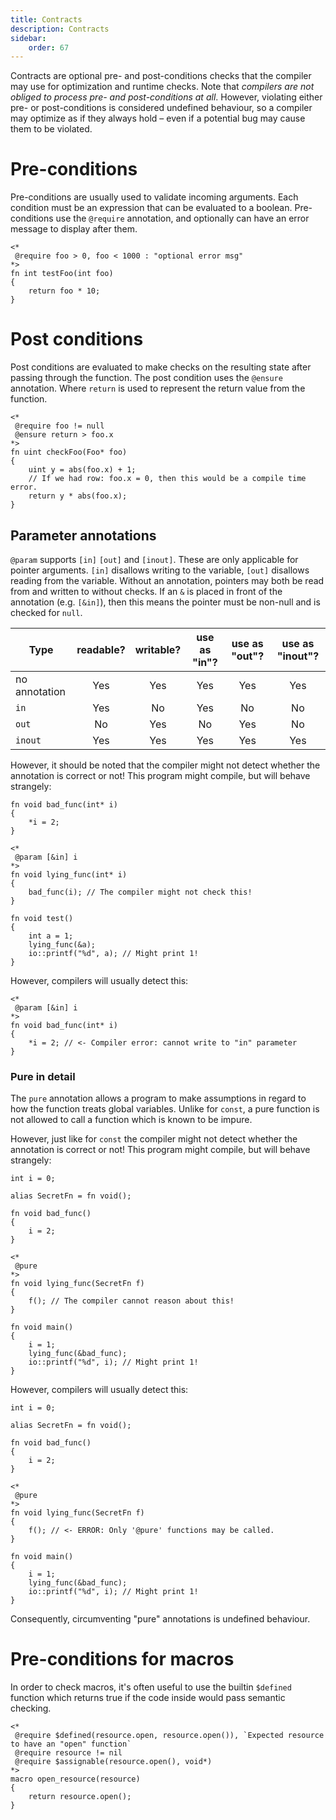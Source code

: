 ```yaml
---
title: Contracts
description: Contracts
sidebar:
    order: 67
---
```


Contracts are optional pre- and post-conditions checks that the compiler may use for optimization and runtime checks. Note that _compilers are not obliged to process pre- and post-conditions at all_. However, violating either pre- or post-conditions is considered undefined behaviour, so a compiler may optimize as if they always hold – even if a potential bug may cause them to be violated.

# Pre-conditions

Pre-conditions are usually used to validate incoming arguments.
Each condition must be an expression that can be evaluated to a boolean.
Pre-conditions use the `@require` annotation, and optionally can have an
error message to display after them.

```c3
<*
 @require foo > 0, foo < 1000 : "optional error msg"
*>
fn int testFoo(int foo)
{
    return foo * 10;
}
```

# Post conditions

Post conditions are evaluated to make checks on the resulting state after passing through the function.
The post condition uses the `@ensure` annotation. Where `return` is used to represent the return value from the function.



```c3
<*
 @require foo != null
 @ensure return > foo.x
*>
fn uint checkFoo(Foo* foo)
{
    uint y = abs(foo.x) + 1;
    // If we had row: foo.x = 0, then this would be a compile time error.
    return y * abs(foo.x);
}
```

## Parameter annotations

`@param` supports `[in]` `[out]` and `[inout]`. These are only applicable
for pointer arguments. `[in]` disallows writing to the variable,
`[out]` disallows reading from the variable. Without an annotation,
pointers may both be read from and written to without checks. If an `&` is placed
in front of the annotation (e.g. `[&in]`), then this means the pointer must be non-null
and is checked for `null`.

| Type          | readable? | writable? | use as "in"? | use as "out"? | use as "inout"? |
|---------------|:---------:|:---------:|:------------:|:-------------:|:---------------:|
| no annotation |    Yes    |    Yes    |     Yes      |      Yes      |       Yes       |
| `in`          |    Yes    |    No     |     Yes      |      No       |        No       |
| `out`         |    No     |    Yes    |      No      |      Yes      |        No       |
| `inout`       |    Yes    |    Yes    |     Yes      |      Yes      |       Yes       |

However, it should be noted that the compiler might not detect whether the annotation is correct or not! This program might compile, but will behave strangely:

```c3
fn void bad_func(int* i)
{
    *i = 2;
}

<*
 @param [&in] i
*>
fn void lying_func(int* i)
{
    bad_func(i); // The compiler might not check this!
}

fn void test()
{
    int a = 1;
    lying_func(&a);
    io::printf("%d", a); // Might print 1!
}
```

However, compilers will usually detect this:

```c3
<*
 @param [&in] i
*>
fn void bad_func(int* i)
{
    *i = 2; // <- Compiler error: cannot write to "in" parameter
}
```

### Pure in detail

The `pure` annotation allows a program to make assumptions in regard to how the function treats global variables.
Unlike for `const`, a pure function is not allowed to call a function which is known to be impure.

However, just like for `const` the compiler might not detect whether the annotation
is correct or not! This program might compile, but will behave strangely:

```c3
int i = 0;

alias SecretFn = fn void();

fn void bad_func()
{
    i = 2;
}

<*
 @pure
*>
fn void lying_func(SecretFn f)
{
    f(); // The compiler cannot reason about this!
}

fn void main()
{
    i = 1;
    lying_func(&bad_func);
    io::printf("%d", i); // Might print 1!
}
```

However, compilers will usually detect this:

```c3
int i = 0;

alias SecretFn = fn void();

fn void bad_func()
{
    i = 2;
}

<*
 @pure
*>
fn void lying_func(SecretFn f)
{
    f(); // <- ERROR: Only '@pure' functions may be called.
}

fn void main()
{
    i = 1;
    lying_func(&bad_func);
    io::printf("%d", i); // Might print 1!
}
```

Consequently, circumventing "pure" annotations is undefined behaviour.


# Pre-conditions for macros

In order to check macros, it's often useful to use the builtin `$defined`
function which returns true if the code inside would pass semantic checking.


```c3
<*
 @require $defined(resource.open, resource.open()), `Expected resource to have an "open" function`
 @require resource != nil
 @require $assignable(resource.open(), void*)
*>
macro open_resource(resource)
{
    return resource.open();
}
```
